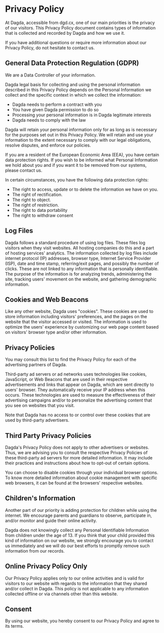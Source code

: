 Privacy Policy
==============

At Dagda, accessible from dgd.cx, one of our main priorities is the privacy of our visitors. This Privacy Policy document contains types of information that is collected and recorded by Dagda and how we use it.

If you have additional questions or require more information about our Privacy Policy, do not hesitate to contact us.

General Data Protection Regulation (GDPR)
-----------------------------------------

We are a Data Controller of your information.

Dagda legal basis for collecting and using the personal information described in this Privacy Policy depends on the Personal Information we collect and the specific context in which we collect the information:

*   Dagda needs to perform a contract with you
*   You have given Dagda permission to do so
*   Processing your personal information is in Dagda legitimate interests
*   Dagda needs to comply with the law

Dagda will retain your personal information only for as long as is necessary for the purposes set out in this Privacy Policy. We will retain and use your information to the extent necessary to comply with our legal obligations, resolve disputes, and enforce our policies.

If you are a resident of the European Economic Area (EEA), you have certain data protection rights. If you wish to be informed what Personal Information we hold about you and if you want it to be removed from our systems, please contact us.

In certain circumstances, you have the following data protection rights:

*   The right to access, update or to delete the information we have on you.
*   The right of rectification.
*   The right to object.
*   The right of restriction.
*   The right to data portability
*   The right to withdraw consent

Log Files
---------

Dagda follows a standard procedure of using log files. These files log visitors when they visit websites. All hosting companies do this and a part of hosting services' analytics. The information collected by log files include internet protocol (IP) addresses, browser type, Internet Service Provider (ISP), date and time stamp, referring/exit pages, and possibly the number of clicks. These are not linked to any information that is personally identifiable. The purpose of the information is for analyzing trends, administering the site, tracking users' movement on the website, and gathering demographic information.

Cookies and Web Beacons
-----------------------

Like any other website, Dagda uses "cookies". These cookies are used to store information including visitors' preferences, and the pages on the website that the visitor accessed or visited. The information is used to optimize the users' experience by customizing our web page content based on visitors' browser type and/or other information.

Privacy Policies
----------------

You may consult this list to find the Privacy Policy for each of the advertising partners of Dagda.

Third-party ad servers or ad networks uses technologies like cookies, JavaScript, or Web Beacons that are used in their respective advertisements and links that appear on Dagda, which are sent directly to users' browser. They automatically receive your IP address when this occurs. These technologies are used to measure the effectiveness of their advertising campaigns and/or to personalize the advertising content that you see on websites that you visit.

Note that Dagda has no access to or control over these cookies that are used by third-party advertisers.

Third Party Privacy Policies
----------------------------

Dagda's Privacy Policy does not apply to other advertisers or websites. Thus, we are advising you to consult the respective Privacy Policies of these third-party ad servers for more detailed information. It may include their practices and instructions about how to opt-out of certain options.

You can choose to disable cookies through your individual browser options. To know more detailed information about cookie management with specific web browsers, it can be found at the browsers' respective websites.

Children's Information
----------------------

Another part of our priority is adding protection for children while using the internet. We encourage parents and guardians to observe, participate in, and/or monitor and guide their online activity.

Dagda does not knowingly collect any Personal Identifiable Information from children under the age of 13. If you think that your child provided this kind of information on our website, we strongly encourage you to contact us immediately and we will do our best efforts to promptly remove such information from our records.

Online Privacy Policy Only
--------------------------

Our Privacy Policy applies only to our online activities and is valid for visitors to our website with regards to the information that they shared and/or collect in Dagda. This policy is not applicable to any information collected offline or via channels other than this website.

Consent
-------

By using our website, you hereby consent to our Privacy Policy and agree to its terms.